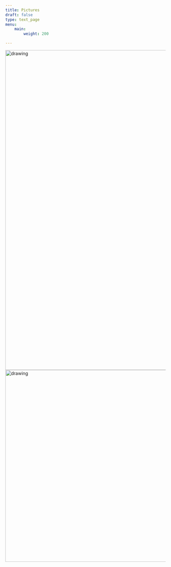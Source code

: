 ```yaml
---
title: Pictures
draft: false
type: text_page
menu:
    main:
        weight: 200

---
```


<img src="/images/places/group_all.jpeg" alt="drawing" style="width:1000px;"/>
<img src="/images/places/group_lab.jpeg" alt="drawing" style="width:600px;"/>
		
